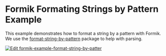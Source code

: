 # Formik Formating Strings by Pattern Example

This example demonstrates how to format a string by a pattern with Formik. We use the [format-string-by-pattern](https://github.com/arthurdenner/format-string-by-pattern) package to help with parsing.

[![Edit formik-example-format-string-by-patter](https://codesandbox.io/static/img/play-codesandbox.svg)](https://codesandbox.io/s/github/jaredpalmer/formik/tree/master/examples/format-string-by-patter?fontsize=14&hidenavigation=1&theme=dark)
